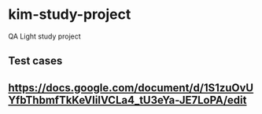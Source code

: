 # kim-study-project
QA Light study project

## Test cases
## https://docs.google.com/document/d/1S1zuOvUYfbThbmfTkKeVIiIVCLa4_tU3eYa-JE7LoPA/edit